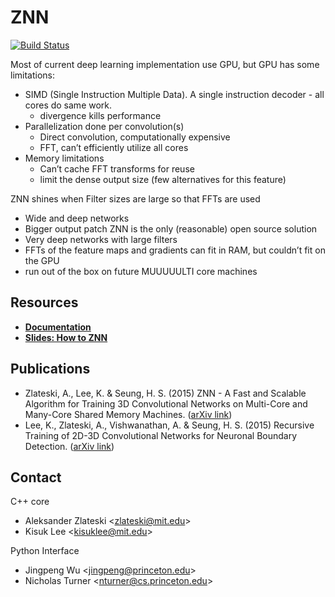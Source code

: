 ZNN
======

[![Build Status](https://travis-ci.org/seung-lab/znn-release.svg?branch=master)](https://travis-ci.org/seung-lab/znn-release)

Most of current deep learning implementation use GPU, but GPU has some limitations:
* SIMD (Single Instruction Multiple Data). A single instruction decoder - all cores do same work.
   * divergence kills performance
* Parallelization done per convolution(s)
    * Direct convolution, computationally expensive
    * FFT, can’t efficiently utilize all cores
* Memory limitations
    * Can’t cache FFT transforms for reuse
    * limit the dense output size (few alternatives for this feature)

ZNN shines when Filter sizes are large so that FFTs are used
* Wide and deep networks
* Bigger output patch
ZNN is the only (reasonable) open source solution
* Very deep networks with large filters
* FFTs of the feature maps and gradients can fit in RAM, but couldn’t fit on the GPU
* run out of the box on future MUUUUULTI core machines

Resources
---------
* [**Documentation**](http://znn-release.readthedocs.org/en/latest/index.html#)
* [**Slides: How to ZNN**](https://docs.google.com/presentation/d/1B5g4lgnHN92fD5bkqDCAHraGZL3lz3Df6G-QiYrEWPg/edit?usp=sharing)

Publications
------------
* Zlateski, A., Lee, K. & Seung, H. S. (2015) ZNN - A Fast and Scalable Algorithm for Training 3D Convolutional Networks on Multi-Core and Many-Core Shared Memory Machines. ([arXiv link](http://arxiv.org/abs/1510.06706))
* Lee, K., Zlateski, A., Vishwanathan, A. & Seung, H. S. (2015) Recursive Training of 2D-3D Convolutional Networks for Neuronal Boundary Detection. ([arXiv link](http://arxiv.org/abs/1508.04843))

Contact
-------
C++ core
* Aleksander Zlateski \<zlateski@mit.edu\>
* Kisuk Lee \<kisuklee@mit.edu\>

Python Interface
* Jingpeng Wu \<jingpeng@princeton.edu\>
* Nicholas Turner \<nturner@cs.princeton.edu\>
